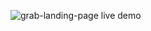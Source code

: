 ![grab-landing-page](https://github.com/whm04/Deep-COVID-Predicting-COVID-19-from-chest-X-ray-images/blob/master/demo.gif)
live demo 
